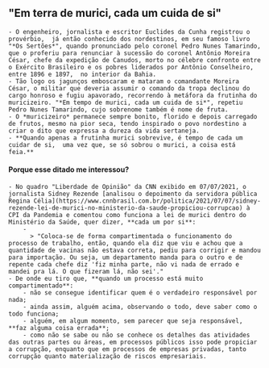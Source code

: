 ## "Em terra de murici, cada um cuida de si"
	- O engenheiro, jornalista e escritor Euclides da Cunha registrou o provérbio,  já então conhecido dos nordestinos, em seu famoso livro "*Os Sertões*", quando pronunciado pelo coronel Pedro Nunes Tamarindo, que o proferiu para renunciar à sucessão do coronel Antônio Moreira César, chefe da expedição de Canudos, morto no célebre confronto entre o Exército Brasileiro e os pobres liderados por Antônio Conselheiro, entre 1896 e 1897,  no interior da Bahia.
	- Tão logo os jagunços emboscaram e mataram o comandante Moreira César, o militar que deveria assumir o comando da tropa declinou do cargo honroso e fugiu apavorado, recorrendo à metáfora da frutinha do muricizeiro. "*Em tempo de murici, cada um cuida de si*", repetiu Pedro Nunes Tamarindo, cujo sobrenome também é nome de fruta.
	- O *muricizeiro* permanece sempre bonito, florido e depois carregado de frutos, mesmo na pior seca, tendo inspirado o povo nordestino a criar o dito que expressa a dureza da vida sertaneja.
	- **Quando apenas a frutinha murici sobrevive, é tempo de cada um cuidar de si,  uma vez que, se só sobrou o murici, a coisa está feia.**
#### Porque esse ditado me interessou?
	- No quadro "Liberdade de Opinião" da CNN exibido em 07/07/2021, o jornalista Sidney Rezende [analisou o depoimento da servidora pública Regina Célia](https://www.cnnbrasil.com.br/politica/2021/07/07/sidney-rezende-lei-de-murici-no-ministerio-da-saude-propiciou-corrupcao) à CPI da Pandemia e comentou como funciona a lei de murici dentro do Ministério da Saúde, quer dizer, **cada um por si**:
		-
		  > "Coloca-se de forma compartimentada o funcionamento do processo de trabalho, então, quando ela diz que viu e achou que a quantidade de vacinas não estava correta, pediu para corrigir e mandou para importação. Ou seja, um departamento manda para o outro e de repente cada chefe diz 'fiz minha parte, não vi nada de errado e mandei pra lá. O que fizeram lá, não sei'."
	- De onde eu tiro que, **quando um processo está muito compartimentado**:
		- não se consegue identificar quem é o verdadeiro responsável por nada;
		- ainda assim, alguém acima, observando o todo, deve saber como o todo funciona;
		- alguém, em algum momento, sem parecer que seja responsável, **faz alguma coisa errada**;
		- como não se sabe ou não se conhece os detalhes das atividades das outras partes ou áreas, em processos públicos isso pode propiciar a corrupção, enquanto que em processos de empresas privadas, tanto corrupção quanto materialização de riscos empresariais.